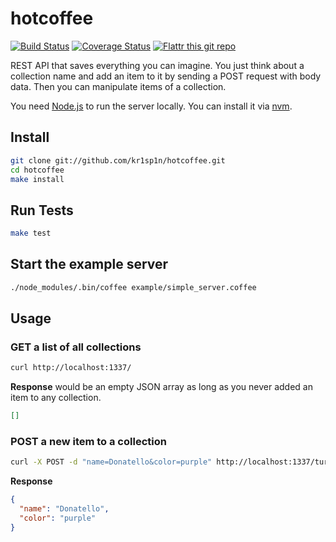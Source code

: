 hotcoffee
==============================

[![Build Status](https://travis-ci.org/kr1sp1n/hotcoffee.svg?branch=master)](https://travis-ci.org/kr1sp1n/hotcoffee)
[![Coverage Status](https://coveralls.io/repos/kr1sp1n/hotcoffee/badge.svg?branch=master)](https://coveralls.io/r/kr1sp1n/hotcoffee?branch=master)
[![Flattr this git repo](http://api.flattr.com/button/flattr-badge-large.png)](https://flattr.com/submit/auto?user_id=krispin&url=https://github.com/kr1sp1n/hotcoffee&title=hotcoffee&language=coffeescript&tags=github&category=software)

REST API that saves everything you can imagine.
You just think about a collection name and add an item to it by sending a POST request with body data.
Then you can manipulate items of a collection.

You need [Node.js](https://nodejs.org/) to run the server locally.
You can install it via [nvm](https://github.com/creationix/nvm).

Install
-----------------------------

```bash
git clone git://github.com/kr1sp1n/hotcoffee.git
cd hotcoffee
make install
```


Run Tests
-----------------------------

```bash
make test
```


Start the example server
-----------------------------

```bash
./node_modules/.bin/coffee example/simple_server.coffee
```


Usage
-----------------------------

### GET a list of all collections

```bash
curl http://localhost:1337/
```

__Response__ would be an empty JSON array as long as you never added an item to any collection.

```JSON
[]
```


### POST a new item to a collection

```bash
curl -X POST -d "name=Donatello&color=purple" http://localhost:1337/turtles
```

__Response__

```JSON
{
  "name": "Donatello",
  "color": "purple"
}
```
